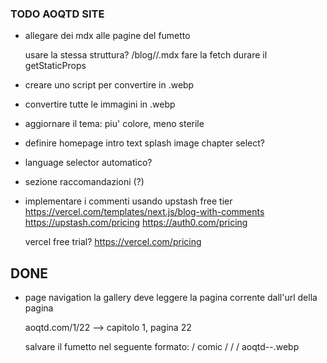 ### TODO AOQTD SITE


- allegare dei mdx alle pagine del fumetto

  usare la stessa struttura?
    /blog/<chapter>/<page>.mdx
    fare la fetch durare il getStaticProps

- creare uno script per convertire in .webp

- convertire tutte le immagini in .webp

- aggiornare il tema: piu' colore, meno sterile

- definire homepage
    intro text
    splash image
    chapter select?

- language selector automatico?

- sezione raccomandazioni (?)

- implementare i commenti usando upstash free tier
  https://vercel.com/templates/next.js/blog-with-comments
  https://upstash.com/pricing
  https://auth0.com/pricing

  vercel free trial? https://vercel.com/pricing



DONE
---

- page navigation
  la gallery deve leggere la pagina corrente dall'url della pagina

    aoqtd.com/1/22 --> capitolo 1, pagina 22

    salvare il fumetto nel seguente formato:
     / comic / <lang> / <chapter> / aoqtd-<chapter>-<page>.webp